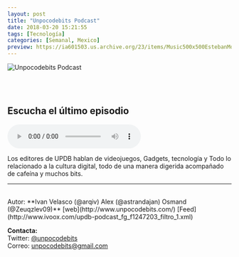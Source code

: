 ```yaml
---
layout: post
title: "Unpocodebits Podcast"
date: 2018-03-20 15:21:55
tags: [Tecnología]
categories: [Semanal, Mexico]
preview: https://ia601503.us.archive.org/23/items/Music500x500EstebanMontoya/300-logoUpdb2017-Unpocodebits.jpg
---
```


![Unpocodebits Podcast](https://ia601503.us.archive.org/23/items/Music500x500EstebanMontoya/500-logoUpdb2017-Unpocodebits.jpg)

<br/>
<br/>

## Escucha el último episodio

<!--reproductor-feed=http://www.ivoox.com/updb-podcast_fg_f1247203_filtro_1.xml-->
<!--reproductor-start-->
<audio id="audio" preload="auto" controls="" src="http://www.ivoox.com/updb-podcast-016-el-update-los_mf_25831430_feed_1.mp3"></audio>
<!--reproductor-end-->

Los editores de UPDB hablan de videojuegos, Gadgets, tecnología y Todo lo relacionado a la cultura digital, todo de una manera digerida acompañado de cafeína y muchos bits.  

_ _ _
<br>
Autor: **Ivan Velasco (@arqiv) Alex (@astrandajan) Osmand (@Zeuqzlev09)**  
[web](http://www.unpocodebits.com/)  
[Feed](http://www.ivoox.com/updb-podcast_fg_f1247203_filtro_1.xml)  



**Contacta:**  
Twitter: [@unpocodebits](https://twitter.com/unpocodebits)  
Correo: [unpocodebits@gmail.com](mailto:unpocodebits@gmail.com)  

